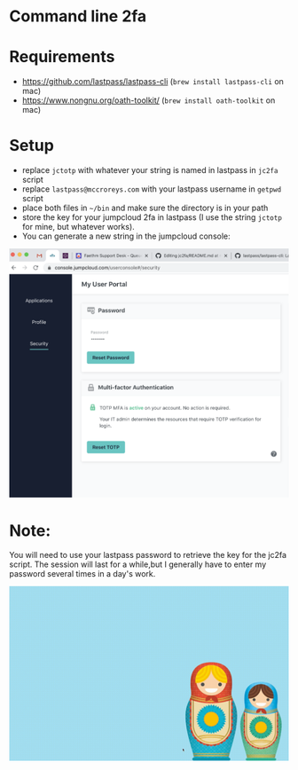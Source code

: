 # Command line 2fa

# Requirements

* https://github.com/lastpass/lastpass-cli (`brew install lastpass-cli` on mac)
* https://www.nongnu.org/oath-toolkit/ (`brew install oath-toolkit` on mac)

# Setup

* replace `jctotp` with whatever your string is named in lastpass in `jc2fa` script
* replace `lastpass@mccroreys.com` with your lastpass username in `getpwd` script
* place both files in `~/bin` and make sure the directory is in your path
* store the key for your jumpcloud 2fa in lastpass (I use the string `jctotp` for mine, but whatever works). 
* You can generate a new string in the jumpcloud console:

<img src="jc.png">

# Note:
You will need to use your lastpass password to retrieve the key for the jc2fa script. The session will last for a while,but I generally have to enter my password several times in a day's work. 

<img src="example.gif">
